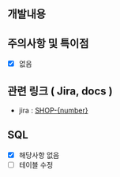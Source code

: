 ## 개발내용

## 주의사항 및 특이점

- [x] 없음

## 관련 링크 ( Jira, docs )

- jira : [SHOP-{number}](https://devnine.atlassian.net/jira/software/projects/SHOP/boards/8?selectedIssue=SHOP-{number})

## SQL

- [x] 해당사항 없음
- [ ] 테이블 수정
